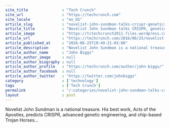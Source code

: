 ```yaml
---
site_title               : "Tech Crunch"
site_url                 : "https://techcrunch.com"
site_locale              : "en_US"
article_slug             : "novelist-john-sundman-talks-crispr-genetics-and-logic-bombs"
article_title            : "Novelist John Sundman talks CRISPR, genetics, and logic bombs"
article_image            : "https://tctechcrunch2011.files.wordpress.com/2016/06/61tkgpfml-_sx331_bo1204203200_.jpg?w=333&h=400&crop=1"
article_url              : "https://techcrunch.com/2016/06/25/novelist-john-sundman-talks-crispr-genetics-and-logic-bombs/"
article_published_at     : "2016-06-25T10:49:21-03:00"
article_description      : "Novelist John Sundman is a national treasure. His best work, Acts of the Apostles, predicts CRISPR, advanced genetic engineering, and chip-based Trojan Horses..."
article_author_name      : "John Biggs"
article_author_image     : null
article_author_biography : null
article_author_profile   : "https://techcrunch.com/author/john-biggs/"
article_author_facebook  : null
article_author_twitter   : "https://twitter.com/johnbiggs"
category                 : ['technology']
tags                     : ['Tech Crunch']
permalink                : "/:categories/novelist-john-sundman-talks-crispr-genetics-and-logic-bombs/"
layout                   : post
---
```


Novelist John Sundman is a national treasure. His best work, Acts of the Apostles, predicts CRISPR, advanced genetic engineering, and chip-based Trojan Horses...
